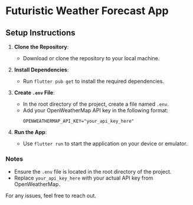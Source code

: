 # Futuristic Weather Forecast App

## Setup Instructions

1. **Clone the Repository**:
   - Download or clone the repository to your local machine.

2. **Install Dependencies**:
   - Run `flutter pub get` to install the required dependencies.

3. **Create `.env` File**:
   - In the root directory of the project, create a file named `.env`.
   - Add your OpenWeatherMap API key in the following format:
     ```
     OPENWEATHERMAP_API_KEY="your_api_key_here"
     ```

4. **Run the App**:
   - Use `flutter run` to start the application on your device or emulator.

### Notes

- Ensure the `.env` file is located in the root directory of the project.
- Replace `your_api_key_here` with your actual API key from OpenWeatherMap.

For any issues, feel free to reach out.
